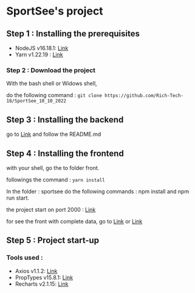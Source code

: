# SportSee's project
## Step 1 : Installing the prerequisites

* NodeJS v16.18.1: [Link](https://nodejs.org/fr/download/)
* Yarn v1.22.19 : [Link](https://classic.yarnpkg.com/lang/en/docs/install/#windows-stable)

### Step 2 : Download the project

With the bash shell or Widows shell,

do the following command : ```git clone https://github.com/Rich-Tech-18/SportSee_10_10_2022```

## Step 3 : Installing the backend

go to [Link](https://github.com/OpenClassrooms-Student-Center/P9-front-end-dashboard) and follow the README.md

## Step 4 : Installing the frontend

with your shell, go the to folder front.

followings the command : ```yarn install```

In the folder : sportsee do the following commands : npm install and npm run start.

the project start on port 2000 : [Link](http://localhost:2000/)

for see the front with complete data, go to [Link](http://localhost:2000/18)
or [Link](http://localhost:2000/12)

## Step 5 : Project start-up

### Tools used :

* Axios v1.1.2: [Link](https://axios-http.com/fr/docs/intro)
* PropTypes v15.8.1: [Link](https://en.reactjs.org/docs/typechecking-with-proptypes.html)
* Recharts v2.1.15: [Link](https://recharts.org/en-US/)

